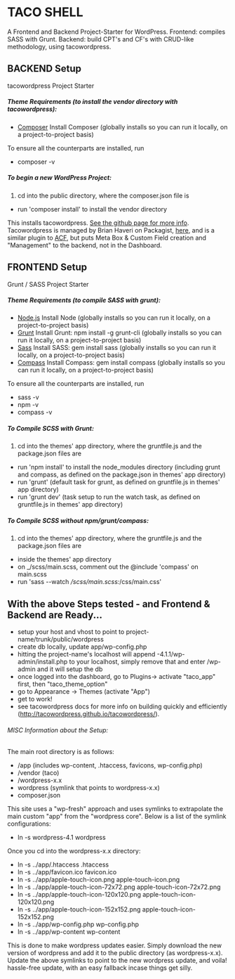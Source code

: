 # TACO SHELL
A Frontend and Backend Project-Starter for WordPress.
Frontend: compiles SASS with Grunt.
Backend: build CPT's and CF's with CRUD-like methodology, using tacowordpress.

## BACKEND Setup
tacowordpress Project Starter

##### Theme Requirements (to install the vendor directory with tacowordpress):

* [Composer](https://getcomposer.org/) Install Composer (globally installs so you can run it locally, on a project-to-project basis)

To ensure all the counterparts are installed, run
* composer -v

##### To begin a new WordPress Project:

1. cd into the public directory, where the composer.json file is
  * run 'composer install' to install the vendor directory
  
This installs tacowordpress. [See the github page for more info](https://github.com/tacowordpress/tacowordpress). Tacowordpress is managed by Brian Haveri on Packagist, [here](https://packagist.org/packages/tacowordpress/tacowordpress), and is a similar plugin to [ACF](http://www.advancedcustomfields.com/), but puts Meta Box & Custom Field creation and "Management" to the backend, not in the Dashboard.


## FRONTEND Setup
Grunt / SASS Project Starter

##### Theme Requirements (to compile SASS with grunt):

* [Node.js](http://nodejs.org) Install Node (globally installs so you can run it locally, on a project-to-project basis)
* [Grunt](http://gruntjs.com) Install Grunt: npm install -g grunt-cli (globally installs so you can run it locally, on a project-to-project basis)
* [Sass](http://sass-lang.com) Install SASS: gem install sass (globally installs so you can run it locally, on a project-to-project basis)
* [Compass](http://compass-style.org) Install Compass: gem install compass (globally installs so you can run it locally, on a project-to-project basis)

To ensure all the counterparts are installed, run

* sass -v
* npm -v
* compass -v

##### To Compile SCSS with Grunt:

1. cd into the themes' app directory, where the gruntfile.js and the package.json files are
  * run 'npm install' to install the node_modules directory (including grunt and compass, as defined on the package.json in themes' app directory)
  * run 'grunt' (default task for grunt, as defined on gruntfile.js in themes' app directory)
  * run 'grunt dev' (task setup to run the watch task, as defined on gruntfile.js in themes' app directory)

##### To Compile SCSS without npm/grunt/compass:

1. cd into the themes' app directory, where the gruntfile.js and the package.json files are
  * inside the themes' app directory
  * on _/scss/main.scss, comment out the @include 'compass' on main.scss
  * run 'sass --watch _/scss/main.scss:_/css/main.css'


## With the above Steps tested - and Frontend & Backend are Ready...

* setup your host and vhost to point to project-name/trunk/public/wordpress
* create db locally, update app/wp-config.php
* hitting the project-name's localhost will append -4.1.1/wp-admin/install.php to your localhost, simply remove that and enter /wp-admin and it will setup the db
* once logged into the dashboard, go to Plugins-> activate "taco_app" first, then "taco_theme_option"
* go to Appearance -> Themes (activate "App")
* get to work!
* see tacowordpress docs for more info on building quickly and efficiently (http://tacowordpress.github.io/tacowordpress/).


###### MISC Information about the Setup:

The main root directory is as follows:

* /app (includes wp-content, .htaccess, favicons, wp-config.php)
* /vendor (taco)
* /wordpress-x.x
* wordpress (symlink that points to wordpress-x.x)
* composer.json

This site uses a "wp-fresh" approach and uses symlinks to extrapolate the main custom "app" from the "wordpress core". Below is a list of the symlink configurations:

* ln -s wordpress-4.1 wordpress

Once you cd into the wordpress-x.x directory:

* ln -s ../app/.htaccess .htaccess
* ln -s ../app/favicon.ico favicon.ico
* ln -s ../app/apple-touch-icon.png apple-touch-icon.png
* ln -s ../app/apple-touch-icon-72x72.png apple-touch-icon-72x72.png
* ln -s ../app/apple-touch-icon-120x120.png apple-touch-icon-120x120.png
* ln -s ../app/apple-touch-icon-152x152.png apple-touch-icon-152x152.png
* ln -s ../app/wp-config.php wp-config.php
* ln -s ../app/wp-content wp-content

This is done to make wordpress updates easier. Simply download the new version of wordpress and add it to the public directory (as wordpress-x.x). Update the above symlinks to point to the new wordpress update, and voila! hassle-free update, with an easy fallback incase things get silly.
    
    
